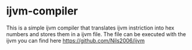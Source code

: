 # ijvm-compiler
This is a simple ijvm compiler that translates ijvm instriction into hex numbers and stores them in a ijvm file. The file can be executed with the ijvm you can find here https://github.com/Nils2006/ijvm
